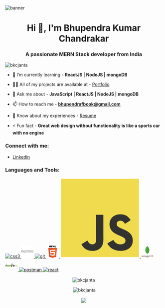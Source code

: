 <img src="https://images2.imgbox.com/2b/02/rOUTGVXv_o.png" alt="banner"/>
<h1 align="center">Hi 👋, I'm Bhupendra Kumar Chandrakar</h1>
<h3 align="center">A passionate MERN Stack developer from India</h3>

<p align="left"> <img src="https://komarev.com/ghpvc/?username=bkcjanta&label=Profile%20views&color=0e75b6&style=flat" alt="bkcjanta" /> </p>

- 🌱 I’m currently learning - **ReactJS | NodeJS | mongoDB**

- 👨‍💻 All of my projects are available at - [Portfolio](https://bkcjanta.github.io/)

- 💬 Ask me about - **JavaScript | ReactJS | NodeJS | mongoDB**

- 📫 How to reach me - **bhupendrafbook@gmail.com**

- 📄 Know about my experiences - [Resume](https://drive.google.com/file/d/1Q1ukOgTEhEE4Rwc2gfCGIuNga2gxVHSU/view?usp=sharing)

- ⚡ Fun fact - **Great web design without functionality is like a sports car with no engine**

<h3 align="left">Connect with me:</h3>

- [Linkedin](https://linkedin.com/in/https://www.linkedin.com/in/bhupendra-kumar-chandrakar/)


<h3 align="left">Languages and Tools:</h3>
<p align="left"> <a href="https://www.w3schools.com/css/" target="_blank" rel="noreferrer"> <img src=https://upload.wikimedia.org/wikipedia/commons/thumb/d/d5/CSS3_logo_and_wordmark.svg/1452px-CSS3_logo_and_wordmark.svg.png" alt="css3" width="40" height="40"/> </a> <a href="https://expressjs.com" target="_blank" rel="noreferrer"> <img src="https://raw.githubusercontent.com/devicons/devicon/master/icons/express/express-original-wordmark.svg" alt="express" width="40" height="40"/> </a> <a href="https://git-scm.com/" target="_blank" rel="noreferrer"> <img src="https://www.vectorlogo.zone/logos/git-scm/git-scm-icon.svg" alt="git" width="40" height="40"/> </a> <a href="https://www.w3.org/html/" target="_blank" rel="noreferrer"> <img src="https://raw.githubusercontent.com/devicons/devicon/master/icons/html5/html5-original-wordmark.svg" alt="html5" width="40" height="40"/> </a> <a href="https://developer.mozilla.org/en-US/docs/Web/JavaScript" target="_blank" rel="noreferrer"> <img src="https://raw.githubusercontent.com/devicons/devicon/master/icons/javascript/javascript-original.svg" alt="javascript" /> </a> <a href="https://www.mongodb.com/" target="_blank" rel="noreferrer"> <img src="https://raw.githubusercontent.com/devicons/devicon/master/icons/mongodb/mongodb-original-wordmark.svg" alt="mongodb" width="40" height="40"/> </a> <a href="https://nodejs.org" target="_blank" rel="noreferrer"> <img src="https://raw.githubusercontent.com/devicons/devicon/master/icons/nodejs/nodejs-original-wordmark.svg" alt="nodejs" width="40" height="40"/> </a> <a href="https://postman.com" target="_blank" rel="noreferrer"> <img src="https://www.vectorlogo.zone/logos/getpostman/getpostman-icon.svg" alt="postman" width="40" height="40"/> </a> <a href="https://reactjs.org/" target="_blank" rel="noreferrer"> <img src="https://cdn.icon-icons.com/icons2/2530/PNG/512/react_button_icon_151947.png" alt="react" width="40" height="40"/> </a> </p>

<p align="center"><img align="center" src="https://github-readme-stats.vercel.app/api/top-langs?username=bkcjanta&show_icons=true&theme=dark"
  media="(prefers-color-scheme: dark)" alt="bkcjanta" /></p>

<p align="center">&nbsp;<img align="center" src="https://github-readme-stats.vercel.app/api?username=bkcjanta&show_icons=true&theme=dark"
  media="(prefers-color-scheme: dark)" alt="bkcjanta" /></p>

<p align="center"><img align="center" src="https://github-readme-streak-stats.herokuapp.com/?user=bkcjanta&alt="bkcjanta" /></p>
